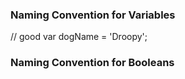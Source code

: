 
###  Naming Convention for Variables

// good
var dogName = 'Droopy';

### Naming Convention for Booleans
